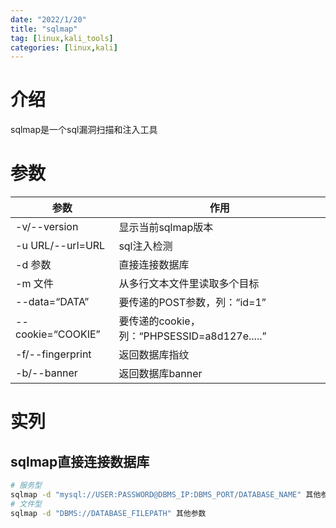 ```yaml
---
date: "2022/1/20"
title: "sqlmap"
tag: [linux,kali_tools]
categories: [linux,kali]
---
```

# 介绍

sqlmap是一个sql漏洞扫描和注入工具

# 参数

|参数|作用|
|--|--|
|-v/--version|显示当前sqlmap版本|
|-u URL/--url=URL|sql注入检测|
|-d 参数|直接连接数据库|
|-m 文件|从多行文本文件里读取多个目标|
|--data=“DATA”|要传递的POST参数，列：“id=1”|
|--cookie=“COOKIE”|要传递的cookie，列：“PHPSESSID=a8d127e.....”|
|-f/--fingerprint|返回数据库指纹|
|-b/--banner|返回数据库banner|

# 实列

## sqlmap直接连接数据库

```sh
# 服务型
sqlmap -d "mysql://USER:PASSWORD@DBMS_IP:DBMS_PORT/DATABASE_NAME" 其他参数
# 文件型
sqlmap -d "DBMS://DATABASE_FILEPATH" 其他参数
```